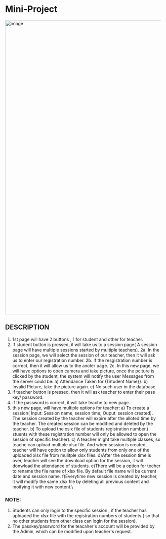 # Mini-Project
<img width="949" alt="image" src="https://user-images.githubusercontent.com/55504424/151436697-45f66513-b889-4046-ac0a-a297b4d8bb9f.png">

## DESCRIPTION
1. 1st page will have 2 buttons , 1 for student and other for teacher.
2. If student button is pressed, it will take us to a session page( A session page will have multiple sessions started by multiple teachers).
  2a. In the session page, we will select the session of our teacher, then it will ask us to enter our registration number.
  2b. If the resgistration number is correct, then it will allow us to the anoter page.
  2c. In this new page, we will have options to open camera and take picture, once the pciture is clicked by the student, the system will notify the user
     Messages from the server could be: 
     a) Attendance Taken for {{Student Name}}.
     b) Invalid Picture, take the picture again.
     c) No such user in the database.
3. if teacher button is pressed, then it will ask teacher to enter their pass key/ password.
4. if the password is correct, it will take teache to new page.
5. this new page, will have multiple options for teacher:
   a) To create a session( Input: Session name, session time;  Ouput: session created).
      The session created by the teacher will expire after the alloted time by the teacher.
      The created session can be modified and deleted by the teacher.
   b) To upload the xslx file of students registration number.( stuents with these registration number will only be allowed to open the session of specific teacher).
   c) A teacher might take multiple classes, so teache can upload multiple xlsx file. And when session is created, teacher will have option to allow only students from only one of the uploaded xlsx file from mulitple xlsx files.
   d)After the session time is over, teacher will see the download option for the session, it will donwload the attendance of students.
   e)There will be a option for techer to rename the file name of xlsx file. By default file name will be current date and session name.
   f)Everytime new session is created by teacher, it will modify the same xlsx file by deleting all previous content and moifying it with new content.\

### NOTE:
1. Students can only login to the specific session , if the teacher has uploaded the xlsx file with the registration numbers of students.( so that no other students from other class can login for the session).
2. The passkey/password for the teacaher's account will be provided by the Admin, which can be modified upon teacher's request.
      
